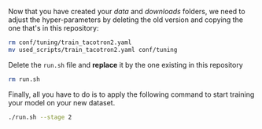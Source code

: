 Now that you have created your *data* and *downloads* folders, we need to adjust the hyper-parameters by deleting the old version and copying the one that's in this repository:
```bash
rm conf/tuning/train_tacotron2.yaml
mv used_scripts/train_tacotron2.yaml conf/tuning
```

Delete the ```run.sh``` file and __replace__ it by the one existing in this repository

```bash
rm run.sh
```
Finally, all you have to do is to apply the following command to start training your model on your new dataset.
```bash
./run.sh --stage 2
```